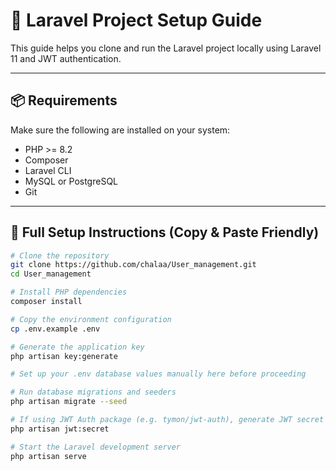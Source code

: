 # 🚀 Laravel Project Setup Guide

This guide helps you clone and run the Laravel project locally using Laravel 11 and JWT authentication.

---

## 📦 Requirements

Make sure the following are installed on your system:

- PHP >= 8.2  
- Composer  
- Laravel CLI  
- MySQL or PostgreSQL  
- Git  

---

## 🧰 Full Setup Instructions (Copy & Paste Friendly)

```bash
# Clone the repository
git clone https://github.com/chalaa/User_management.git
cd User_management

# Install PHP dependencies
composer install

# Copy the environment configuration
cp .env.example .env

# Generate the application key
php artisan key:generate

# Set up your .env database values manually here before proceeding

# Run database migrations and seeders
php artisan migrate --seed

# If using JWT Auth package (e.g. tymon/jwt-auth), generate JWT secret
php artisan jwt:secret

# Start the Laravel development server
php artisan serve
